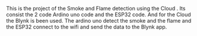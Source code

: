 This is the project of the Smoke and Flame detection using the Cloud . Its consist the 2 code Ardino uno code and the ESP32 code. And for the Cloud the Blynk is been used. The ardino uno detect the smoke and the flame and the ESP32 connect to the wifi and send the data to the Blynk app.
